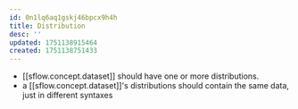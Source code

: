 ```yaml
---
id: 0n1lq6aq1gskj46bpcx9h4h
title: Distribution
desc: ''
updated: 1751138915464
created: 1751138751433
---
```


- [[sflow.concept.dataset]] should have one or more distributions.
- a [[sflow.concept.dataset]]'s distributions should contain the same data, just in different syntaxes 